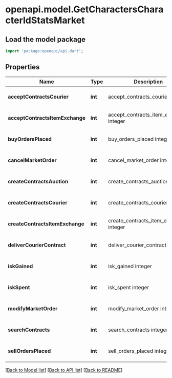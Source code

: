 # openapi.model.GetCharactersCharacterIdStatsMarket

## Load the model package
```dart
import 'package:openapi/api.dart';
```

## Properties
Name | Type | Description | Notes
------------ | ------------- | ------------- | -------------
**acceptContractsCourier** | **int** | accept_contracts_courier integer | [optional] [default to null]
**acceptContractsItemExchange** | **int** | accept_contracts_item_exchange integer | [optional] [default to null]
**buyOrdersPlaced** | **int** | buy_orders_placed integer | [optional] [default to null]
**cancelMarketOrder** | **int** | cancel_market_order integer | [optional] [default to null]
**createContractsAuction** | **int** | create_contracts_auction integer | [optional] [default to null]
**createContractsCourier** | **int** | create_contracts_courier integer | [optional] [default to null]
**createContractsItemExchange** | **int** | create_contracts_item_exchange integer | [optional] [default to null]
**deliverCourierContract** | **int** | deliver_courier_contract integer | [optional] [default to null]
**iskGained** | **int** | isk_gained integer | [optional] [default to null]
**iskSpent** | **int** | isk_spent integer | [optional] [default to null]
**modifyMarketOrder** | **int** | modify_market_order integer | [optional] [default to null]
**searchContracts** | **int** | search_contracts integer | [optional] [default to null]
**sellOrdersPlaced** | **int** | sell_orders_placed integer | [optional] [default to null]

[[Back to Model list]](../README.md#documentation-for-models) [[Back to API list]](../README.md#documentation-for-api-endpoints) [[Back to README]](../README.md)


